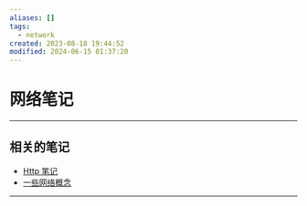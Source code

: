 ```yaml
---
aliases: []
tags:
  - network
created: 2023-08-18 19:44:52
modified: 2024-06-15 01:37:20
---
```

# 网络笔记

---

## <span id="network_notes">相关的笔记</span>

* [Http 笔记](Http_Note.md)
* [一些网络概念](../Linux/Linux_Note.md#一些网络概念)

---

